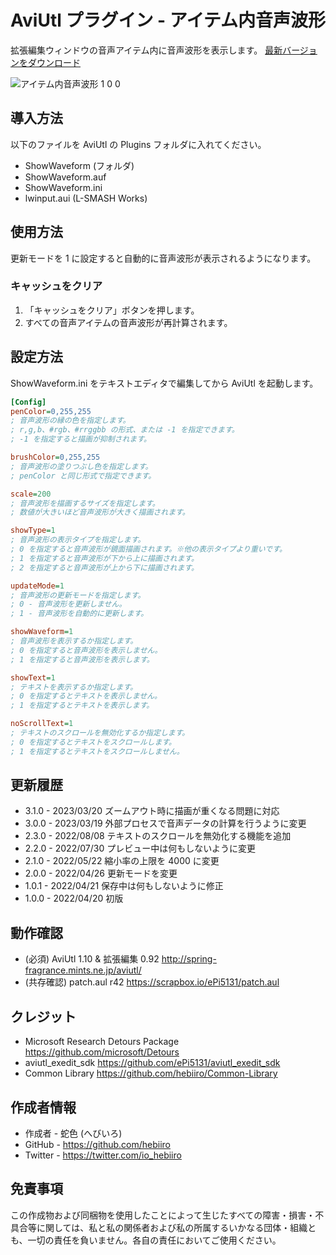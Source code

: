 ﻿# AviUtl プラグイン - アイテム内音声波形

拡張編集ウィンドウの音声アイテム内に音声波形を表示します。
[最新バージョンをダウンロード](../../releases/latest/)

![アイテム内音声波形 1 0 0](https://user-images.githubusercontent.com/96464759/164222503-7f0e446a-5a7e-42b1-b052-0a500594eee5.png)

## 導入方法

以下のファイルを AviUtl の Plugins フォルダに入れてください。
* ShowWaveform (フォルダ)
* ShowWaveform.auf
* ShowWaveform.ini
* lwinput.aui (L-SMASH Works)

## 使用方法

更新モードを 1 に設定すると自動的に音声波形が表示されるようになります。

### キャッシュをクリア

1. 「キャッシュをクリア」ボタンを押します。
2. すべての音声アイテムの音声波形が再計算されます。

## 設定方法

ShowWaveform.ini をテキストエディタで編集してから AviUtl を起動します。

```ini
[Config]
penColor=0,255,255
; 音声波形の縁の色を指定します。
; r,g,b、#rgb、#rrggbb の形式、または -1 を指定できます。
; -1 を指定すると描画が抑制されます。

brushColor=0,255,255
; 音声波形の塗りつぶし色を指定します。
; penColor と同じ形式で指定できます。

scale=200
; 音声波形を描画するサイズを指定します。
; 数値が大きいほど音声波形が大きく描画されます。

showType=1
; 音声波形の表示タイプを指定します。
; 0 を指定すると音声波形が鏡面描画されます。※他の表示タイプより重いです。
; 1 を指定すると音声波形が下から上に描画されます。
; 2 を指定すると音声波形が上から下に描画されます。

updateMode=1
; 音声波形の更新モードを指定します。
; 0 - 音声波形を更新しません。
; 1 - 音声波形を自動的に更新します。

showWaveform=1
; 音声波形を表示するか指定します。
; 0 を指定すると音声波形を表示しません。
; 1 を指定すると音声波形を表示します。

showText=1
; テキストを表示するか指定します。
; 0 を指定するとテキストを表示しません。
; 1 を指定するとテキストを表示します。

noScrollText=1
; テキストのスクロールを無効化するか指定します。
; 0 を指定するとテキストをスクロールします。
; 1 を指定するとテキストをスクロールしません。
```

## 更新履歴

* 3.1.0 - 2023/03/20 ズームアウト時に描画が重くなる問題に対応
* 3.0.0 - 2023/03/19 外部プロセスで音声データの計算を行うように変更
* 2.3.0 - 2022/08/08 テキストのスクロールを無効化する機能を追加
* 2.2.0 - 2022/07/30 プレビュー中は何もしないように変更
* 2.1.0 - 2022/05/22 縮小率の上限を 4000 に変更
* 2.0.0 - 2022/04/26 更新モードを変更
* 1.0.1 - 2022/04/21 保存中は何もしないように修正
* 1.0.0 - 2022/04/20 初版

## 動作確認

* (必須) AviUtl 1.10 & 拡張編集 0.92 http://spring-fragrance.mints.ne.jp/aviutl/
* (共存確認) patch.aul r42 https://scrapbox.io/ePi5131/patch.aul

## クレジット

* Microsoft Research Detours Package https://github.com/microsoft/Detours
* aviutl_exedit_sdk https://github.com/ePi5131/aviutl_exedit_sdk
* Common Library https://github.com/hebiiro/Common-Library

## 作成者情報
 
* 作成者 - 蛇色 (へびいろ)
* GitHub - https://github.com/hebiiro
* Twitter - https://twitter.com/io_hebiiro

## 免責事項

この作成物および同梱物を使用したことによって生じたすべての障害・損害・不具合等に関しては、私と私の関係者および私の所属するいかなる団体・組織とも、一切の責任を負いません。各自の責任においてご使用ください。
